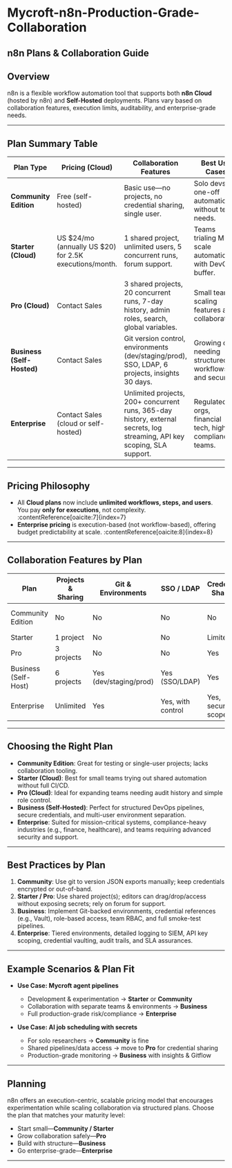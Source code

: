 # Mycroft-n8n-Production-Grade-Collaboration

## n8n Plans & Collaboration Guide

## Overview

n8n is a flexible workflow automation tool that supports both **n8n Cloud** (hosted by n8n) and **Self-Hosted** deployments. Plans vary based on collaboration features, execution limits, auditability, and enterprise-grade needs.

---

##  Plan Summary Table

| Plan Type                 | Pricing (Cloud)       | Collaboration Features                                         | Best Use Cases                                            |
|---------------------------|------------------------|----------------------------------------------------------------|-----------------------------------------------------------|
| **Community Edition**     | Free (self-hosted)     | Basic use—no projects, no credential sharing, single user.  | Solo devs or one-off automations without team needs.      |
| **Starter (Cloud)**       | US $24/mo (annually US $20) for 2.5K executions/month. | 1 shared project, unlimited users, 5 concurrent runs, forum support.  | Teams trialing MIDI-scale automations with DevOps buffer. |
| **Pro (Cloud)**           | Contact Sales          | 3 shared projects, 20 concurrent runs, 7-day history, admin roles, search, global variables. | Small teams scaling features and collaboration.           |
| **Business (Self-Hosted)**| Contact Sales          | Git version control, environments (dev/staging/prod), SSO, LDAP, 6 projects, insights 30 days. | Growing orgs needing structured workflows and security.   |
| **Enterprise**            | Contact Sales (cloud or self-hosted) | Unlimited projects, 200+ concurrent runs, 365-day history, external secrets, log streaming, API key scoping, SLA support. | Regulated orgs, financial tech, high-compliance teams.    |

---

##  Pricing Philosophy

- All **Cloud plans** now include **unlimited workflows, steps, and users**. You pay **only for executions**, not complexity. :contentReference[oaicite:7]{index=7}  
- **Enterprise pricing** is execution-based (not workflow-based), offering budget predictability at scale. :contentReference[oaicite:8]{index=8}

---

##  Collaboration Features by Plan

| Plan                  | Projects & Sharing         | Git & Environments           | SSO / LDAP              | Credential Sharing             | Usage Insights / Metrics         |
|-----------------------|----------------------------|------------------------------|--------------------------|-------------------------------|----------------------------------|
| Community Edition     | No                          | No                           | No                       | No                            | Limited (24-hour history) :contentReference[oaicite:9]{index=9} |
| Starter               | 1 project                   | No                           | No                       | Limited                       | 1-day history                    |
| Pro                   | 3 projects                  | No                           | No                       | Yes                           | 7-day history, execution search |
| Business (Self-Host)  | 6 projects                  | Yes (dev/staging/prod)       | Yes (SSO/LDAP)           | Yes                           | 30-day insights                 |
| Enterprise            | Unlimited                   | Yes                          | Yes, with control        | Yes, secure & scoped          | 365-day retention, log streaming |

---

##  Choosing the Right Plan

- **Community Edition**: Great for testing or single-user projects; lacks collaboration tooling.  
- **Starter (Cloud)**: Best for small teams trying out shared automation without full CI/CD.  
- **Pro (Cloud)**: Ideal for expanding teams needing audit history and simple role control.  
- **Business (Self-Hosted)**: Perfect for structured DevOps pipelines, secure credentials, and multi-user environment separation.  
- **Enterprise**: Suited for mission-critical systems, compliance-heavy industries (e.g., finance, healthcare), and teams requiring advanced security and support.

---

##  Best Practices by Plan

1. **Community**: Use git to version JSON exports manually; keep credentials encrypted or out-of-band.  
2. **Starter / Pro**: Use shared project(s); editors can drag/drop/access without exposing secrets; rely on forum for support.  
3. **Business**: Implement Git-backed environments, credential references (e.g., Vault), role-based access, team RBAC, and full smoke-test pipelines.  
4. **Enterprise**: Tiered environments, detailed logging to SIEM, API key scoping, credential vaulting, audit trails, and SLA assurances.

---

##  Example Scenarios & Plan Fit

- **Use Case: Mycroft agent pipelines**  
  - Development & experimentation → **Starter** or **Community**  
  - Collaboration with separate teams & environments → **Business**  
  - Full production-grade risk/compliance → **Enterprise**

- **Use Case: AI job scheduling with secrets**  
  - For solo researchers → **Community** is fine  
  - Shared pipelines/data access → move to **Pro** for credential sharing  
  - Production-grade monitoring → **Business** with insights & Gitflow

---

##  Planning

n8n offers an execution-centric, scalable pricing model that encourages experimentation while scaling collaboration via structured plans. Choose the plan that matches your maturity level:

- Start small—**Community / Starter**
- Grow collaboration safely—**Pro**
- Build with structure—**Business**
- Go enterprise-grade—**Enterprise**

---
